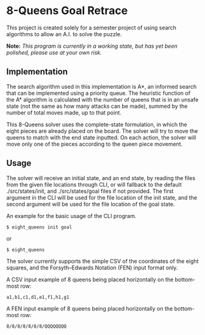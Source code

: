 # 8-Queens Goal Retrace
This project is created solely for a semester project of using search algorithms to allow an A.I. to solve the puzzle.

**Note:** _This program is currently in a working state, but has yet been polished, please use at your own risk._

## Implementation
The search algorithm used in this implementation is A*, an informed search that can be implemented using a priority queue. The heuristic function of the A* algorithm is calculated with the number of queens that is in an unsafe state (not the same as how many attacks can be made), summed by the number of total moves made, up to that point.

This 8-Queens solver uses the complete-state formulation, in which the eight pieces are already placed on the board. The solver will try to move the queens to match with the end state inputted. On each action, the solver will move only one of the pieces according to the queen piece movement.

## Usage
The solver will receive an initial state, and an end state, by reading the files from the given file locations through CLI, or will fallback to the default ./src/states/init, and ./src/states/goal files if not provided. The first argument in the CLI will be used for the file location of the init state, and the second argument will be used for the file location of the goal state.

An example for the basic usage of the CLI program.
```
$ eight_queens init goal
```
or
```
$ eight_queens
```

The solver currently supports the simple CSV of the coordinates of the eight squares, and the Forsyth–Edwards Notation (FEN) input format only.

A CSV input example of 8 queens being placed horizontally on the bottom-most row:
```
a1,b1,c1,d1,e1,f1,h1,g1
```
A FEN input example of 8 queens being placed horizontally on the bottom-most row:
```
8/8/8/8/8/8/8/QQQQQQQQ
```